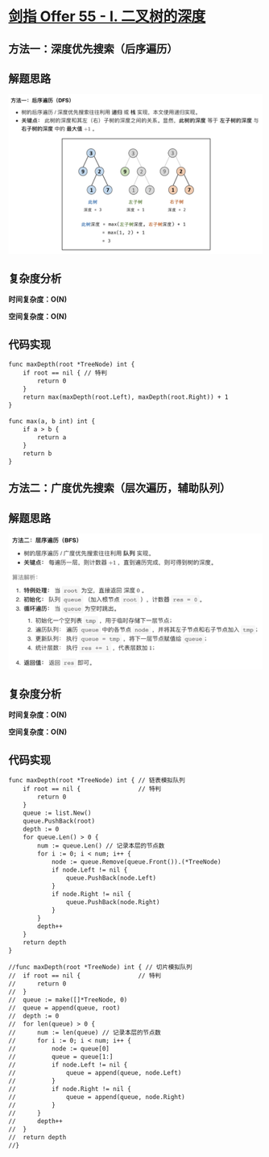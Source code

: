 # [剑指 Offer 55 - I. 二叉树的深度](https://leetcode-cn.com/problems/er-cha-shu-de-shen-du-lcof/)

## 方法一：深度优先搜索（后序遍历）

## 解题思路

![31F5BD4B-E28A-4ACA-906A-D0FBECBCE608](images/31F5BD4B-E28A-4ACA-906A-D0FBECBCE608.png)

## 复杂度分析

**时间复杂度：O(N)**

**空间复杂度：O(N)** 

## 代码实现

```golang
func maxDepth(root *TreeNode) int {
	if root == nil { // 特判
		return 0
	}
	return max(maxDepth(root.Left), maxDepth(root.Right)) + 1
}

func max(a, b int) int {
	if a > b {
		return a
	}
	return b
}
```

## 方法二：广度优先搜索（层次遍历，辅助队列）

## 解题思路

![2B3BDC60-3ED3-4436-BC56-292EB709F48F](images/2B3BDC60-3ED3-4436-BC56-292EB709F48F.png)

## 复杂度分析

**时间复杂度：O(N)**

**空间复杂度：O(N)** 

## 代码实现

```golang
func maxDepth(root *TreeNode) int { // 链表模拟队列
	if root == nil {                // 特判
		return 0
	}
	queue := list.New()
	queue.PushBack(root)
	depth := 0
	for queue.Len() > 0 {
		num := queue.Len() // 记录本层的节点数
		for i := 0; i < num; i++ {
			node := queue.Remove(queue.Front()).(*TreeNode)
			if node.Left != nil {
				queue.PushBack(node.Left)
			}
			if node.Right != nil {
				queue.PushBack(node.Right)
			}
		}
		depth++
	}
	return depth
}

//func maxDepth(root *TreeNode) int { // 切片模拟队列
//	if root == nil {                // 特判
//		return 0
//	}
//	queue := make([]*TreeNode, 0)
//	queue = append(queue, root)
//	depth := 0
//	for len(queue) > 0 {
//		num := len(queue) // 记录本层的节点数
//		for i := 0; i < num; i++ {
//			node := queue[0]
//			queue = queue[1:]
//			if node.Left != nil {
//				queue = append(queue, node.Left)
//			}
//			if node.Right != nil {
//				queue = append(queue, node.Right)
//			}
//		}
//		depth++
//	}
//	return depth
//}
```

